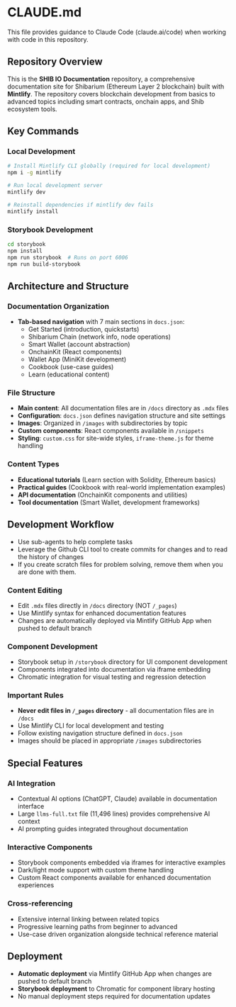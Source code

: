 # CLAUDE.md

This file provides guidance to Claude Code (claude.ai/code) when working with code in this repository.

## Repository Overview

This is the **SHIB IO Documentation** repository, a comprehensive documentation site for Shibarium (Ethereum Layer 2 blockchain) built with **Mintlify**. The repository covers blockchain development from basics to advanced topics including smart contracts, onchain apps, and Shib ecosystem tools.

## Key Commands

### Local Development
```bash
# Install Mintlify CLI globally (required for local development)
npm i -g mintlify

# Run local development server
mintlify dev

# Reinstall dependencies if mintlify dev fails
mintlify install
```

### Storybook Development
```bash
cd storybook
npm install
npm run storybook  # Runs on port 6006
npm run build-storybook
```

## Architecture and Structure

### Documentation Organization
- **Tab-based navigation** with 7 main sections in `docs.json`:
  - Get Started (introduction, quickstarts)
  - Shibarium Chain (network info, node operations) 
  - Smart Wallet (account abstraction)
  - OnchainKit (React components)
  - Wallet App (MiniKit development)
  - Cookbook (use-case guides)
  - Learn (educational content)

### File Structure
- **Main content**: All documentation files are in `/docs` directory as `.mdx` files
- **Configuration**: `docs.json` defines navigation structure and site settings
- **Images**: Organized in `/images` with subdirectories by topic
- **Custom components**: React components available in `/snippets`
- **Styling**: `custom.css` for site-wide styles, `iframe-theme.js` for theme handling

### Content Types
- **Educational tutorials** (Learn section with Solidity, Ethereum basics)
- **Practical guides** (Cookbook with real-world implementation examples)
- **API documentation** (OnchainKit components and utilities)
- **Tool documentation** (Smart Wallet, development frameworks)

## Development Workflow
- Use sub-agents to help complete tasks
- Leverage the Github CLI tool to create commits for changes and to read the history of changes
- If you create scratch files for problem solving, remove them when you are done with them. 

### Content Editing
- Edit `.mdx` files directly in `/docs` directory (NOT `/_pages`)
- Use Mintlify syntax for enhanced documentation features
- Changes are automatically deployed via Mintlify GitHub App when pushed to default branch

### Component Development
- Storybook setup in `/storybook` directory for UI component development
- Components integrated into documentation via iframe embedding
- Chromatic integration for visual testing and regression detection

### Important Rules
- **Never edit files in `/_pages` directory** - all documentation files are in `/docs`
- Use Mintlify CLI for local development and testing
- Follow existing navigation structure defined in `docs.json`
- Images should be placed in appropriate `/images` subdirectories

## Special Features

### AI Integration
- Contextual AI options (ChatGPT, Claude) available in documentation interface
- Large `llms-full.txt` file (11,496 lines) provides comprehensive AI context
- AI prompting guides integrated throughout documentation

### Interactive Components
- Storybook components embedded via iframes for interactive examples
- Dark/light mode support with custom theme handling
- Custom React components available for enhanced documentation experiences

### Cross-referencing
- Extensive internal linking between related topics
- Progressive learning paths from beginner to advanced
- Use-case driven organization alongside technical reference material

## Deployment

- **Automatic deployment** via Mintlify GitHub App when changes are pushed to default branch
- **Storybook deployment** to Chromatic for component library hosting
- No manual deployment steps required for documentation updates
